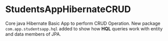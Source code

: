 # StudentsAppHibernateCRUD
Core java Hibernate Basic App to perform CRUD Operation.
New package <code>com.app.studentsapp.hql</code> added to show how <b>HQL</b> queries work with entity and data members of JPA.
